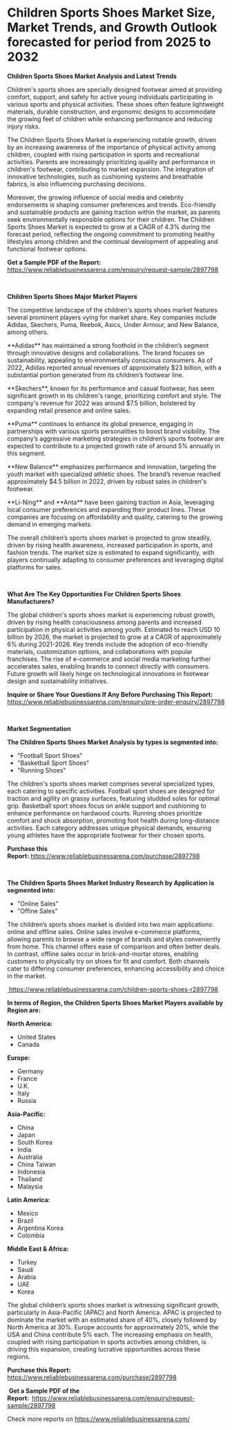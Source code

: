 <p><h1>Children Sports Shoes Market Size, Market Trends, and Growth Outlook forecasted for period from 2025 to 2032</h1></p><p><strong>Children Sports Shoes Market Analysis and Latest Trends</strong></p>
<p><p>Children's sports shoes are specially designed footwear aimed at providing comfort, support, and safety for active young individuals participating in various sports and physical activities. These shoes often feature lightweight materials, durable construction, and ergonomic designs to accommodate the growing feet of children while enhancing performance and reducing injury risks.</p><p>The Children Sports Shoes Market is experiencing notable growth, driven by an increasing awareness of the importance of physical activity among children, coupled with rising participation in sports and recreational activities. Parents are increasingly prioritizing quality and performance in children's footwear, contributing to market expansion. The integration of innovative technologies, such as cushioning systems and breathable fabrics, is also influencing purchasing decisions.</p><p>Moreover, the growing influence of social media and celebrity endorsements is shaping consumer preferences and trends. Eco-friendly and sustainable products are gaining traction within the market, as parents seek environmentally responsible options for their children. The Children Sports Shoes Market is expected to grow at a CAGR of 4.3% during the forecast period, reflecting the ongoing commitment to promoting healthy lifestyles among children and the continual development of appealing and functional footwear options.</p></p>
<p><strong>Get a Sample PDF of the Report:&nbsp;</strong> <a href="https://www.reliablebusinessarena.com/enquiry/request-sample/2897798?utm_campaign=3354&utm_medium=2&utm_source=Github&utm_content=ia&utm_term=15032025&utm_id=children-sports-shoes">https://www.reliablebusinessarena.com/enquiry/request-sample/2897798</a></p>
<p>&nbsp;</p>
<p><strong>Children Sports Shoes Major Market Players</strong></p>
<p><p>The competitive landscape of the children's sports shoes market features several prominent players vying for market share. Key companies include Adidas, Skechers, Puma, Reebok, Asics, Under Armour, and New Balance, among others.</p><p>**Adidas** has maintained a strong foothold in the children’s segment through innovative designs and collaborations. The brand focuses on sustainability, appealing to environmentally conscious consumers. As of 2022, Adidas reported annual revenues of approximately $23 billion, with a substantial portion generated from its children’s footwear line.</p><p>**Skechers**, known for its performance and casual footwear, has seen significant growth in its children's range, prioritizing comfort and style. The company's revenue for 2022 was around $7.5 billion, bolstered by expanding retail presence and online sales.</p><p>**Puma** continues to enhance its global presence, engaging in partnerships with various sports personalities to boost brand visibility. The company’s aggressive marketing strategies in children’s sports footwear are expected to contribute to a projected growth rate of around 5% annually in this segment.</p><p>**New Balance** emphasizes performance and innovation, targeting the youth market with specialized athletic shoes. The brand’s revenue reached approximately $4.5 billion in 2022, driven by robust sales in children's footwear.</p><p>**Li-Ning** and **Anta** have been gaining traction in Asia, leveraging local consumer preferences and expanding their product lines. These companies are focusing on affordability and quality, catering to the growing demand in emerging markets.</p><p>The overall children’s sports shoes market is projected to grow steadily, driven by rising health awareness, increased participation in sports, and fashion trends. The market size is estimated to expand significantly, with players continually adapting to consumer preferences and leveraging digital platforms for sales.</p></p>
<p>&nbsp;</p>
<p><strong>What Are The Key Opportunities For Children Sports Shoes Manufacturers?</strong></p>
<p><p>The global children's sports shoes market is experiencing robust growth, driven by rising health consciousness among parents and increased participation in physical activities among youth. Estimated to reach USD 10 billion by 2026, the market is projected to grow at a CAGR of approximately 6% during 2021-2026. Key trends include the adoption of eco-friendly materials, customization options, and collaborations with popular franchises. The rise of e-commerce and social media marketing further accelerates sales, enabling brands to connect directly with consumers. Future growth will likely hinge on technological innovations in footwear design and sustainability initiatives.</p></p>
<p><strong>Inquire or Share Your Questions If Any Before Purchasing This Report:</strong> <a href="https://www.reliablebusinessarena.com/enquiry/pre-order-enquiry/2897798?utm_campaign=3354&utm_medium=2&utm_source=Github&utm_content=ia&utm_term=15032025&utm_id=children-sports-shoes">https://www.reliablebusinessarena.com/enquiry/pre-order-enquiry/2897798</a></p>
<p>&nbsp;</p>
<p><strong>Market Segmentation</strong></p>
<p><strong>The Children Sports Shoes Market Analysis by types is segmented into:</strong></p>
<p><ul><li>"Football Sport Shoes"</li><li>"Basketball Sport Shoes"</li><li>"Running Shoes"</li></ul></p>
<p><p>The children's sports shoes market comprises several specialized types, each catering to specific activities. Football sport shoes are designed for traction and agility on grassy surfaces, featuring studded soles for optimal grip. Basketball sport shoes focus on ankle support and cushioning to enhance performance on hardwood courts. Running shoes prioritize comfort and shock absorption, promoting foot health during long-distance activities. Each category addresses unique physical demands, ensuring young athletes have the appropriate footwear for their chosen sports.</p></p>
<p><strong>Purchase this Report:&nbsp;</strong><a href="https://www.reliablebusinessarena.com/purchase/2897798?utm_campaign=3354&utm_medium=2&utm_source=Github&utm_content=ia&utm_term=15032025&utm_id=children-sports-shoes">https://www.reliablebusinessarena.com/purchase/2897798</a></p>
<p>&nbsp;</p>
<p><strong>The Children Sports Shoes Market Industry Research by Application is segmented into:</strong></p>
<p><ul><li>"Online Sales"</li><li>"Offine Sales"</li></ul></p>
<p><p>The children’s sports shoes market is divided into two main applications: online and offline sales. Online sales involve e-commerce platforms, allowing parents to browse a wide range of brands and styles conveniently from home. This channel offers ease of comparison and often better deals. In contrast, offline sales occur in brick-and-mortar stores, enabling customers to physically try on shoes for fit and comfort. Both channels cater to differing consumer preferences, enhancing accessibility and choice in the market.</p></p>
<p><a href="https://www.reliablebusinessarena.com/children-sports-shoes-r2897798?utm_campaign=3354&utm_medium=2&utm_source=Github&utm_content=ia&utm_term=15032025&utm_id=children-sports-shoes">&nbsp;https://www.reliablebusinessarena.com/children-sports-shoes-r2897798</a></p>
<p><strong>In terms of Region, the Children Sports Shoes Market Players available by Region are:</strong></p>
<p>
    <p> <strong> North America: </strong>
        <ul>
            <li>United States</li>
            <li>Canada</li>
        </ul>
        </p> 
    <p> <strong> Europe: </strong>
        <ul>
            <li>Germany</li>
            <li>France</li>
            <li>U.K.</li>
            <li>Italy</li>
            <li>Russia</li>
        </ul>
        </p> 
    <p> <strong> Asia-Pacific: </strong>
        <ul>
            <li>China</li>
            <li>Japan</li>
            <li>South Korea</li>
            <li>India</li>
            <li>Australia</li>
            <li>China Taiwan</li>
            <li>Indonesia</li>
            <li>Thailand</li>
            <li>Malaysia</li>
        </ul>
        </p> 
    <p> <strong> Latin America: </strong>
        <ul>
            <li>Mexico</li>
            <li>Brazil</li>
            <li>Argentina Korea</li>
            <li>Colombia</li>
        </ul>
        </p> 
    <p> <strong> Middle East & Africa: </strong>
        <ul>
            <li>Turkey</li>
            <li>Saudi</li>
            <li>Arabia</li>
            <li>UAE</li>
            <li>Korea</li>
        </ul>
    </p>
    </p>
<p><p>The global children’s sports shoes market is witnessing significant growth, particularly in Asia-Pacific (APAC) and North America. APAC is projected to dominate the market with an estimated share of 40%, closely followed by North America at 30%. Europe accounts for approximately 20%, while the USA and China contribute 5% each. The increasing emphasis on health, coupled with rising participation in sports activities among children, is driving this expansion, creating lucrative opportunities across these regions.</p></p>
<p><strong>Purchase this Report: </strong><a href="https://www.reliablebusinessarena.com/purchase/2897798?utm_campaign=3354&utm_medium=2&utm_source=Github&utm_content=ia&utm_term=15032025&utm_id=children-sports-shoes">https://www.reliablebusinessarena.com/purchase/2897798</a></p>
<p>&nbsp;<strong>Get a Sample PDF of the Report:&nbsp;&nbsp;</strong><a href="https://www.reliablebusinessarena.com/enquiry/request-sample/2897798?utm_campaign=3354&utm_medium=2&utm_source=Github&utm_content=ia&utm_term=15032025&utm_id=children-sports-shoes">https://www.reliablebusinessarena.com/enquiry/request-sample/2897798</a></p>
<p><strong></strong></p>
<p>Check more reports on <a href="https://www.reliablebusinessarena.com/?utm_campaign=3354&utm_medium=2&utm_source=Github&utm_content=ia&utm_term=15032025&utm_id=children-sports-shoes">https://www.reliablebusinessarena.com/</a></p>